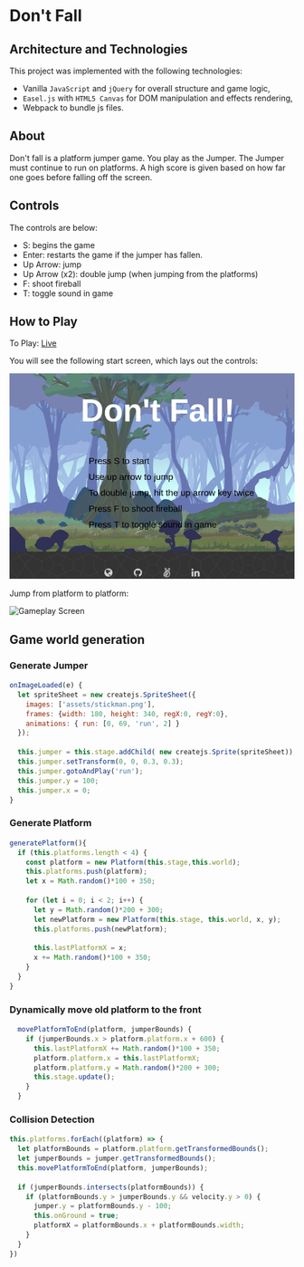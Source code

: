 # Don't Fall

## Architecture and Technologies

This project was implemented with the following technologies:

- Vanilla `JavaScript` and `jQuery` for overall structure and game logic,
- `Easel.js` with `HTML5 Canvas` for DOM manipulation and effects rendering,
- Webpack to bundle js files.

## About
Don't fall is a platform jumper game. You play as the Jumper. The Jumper must continue to run on platforms. A high score is given based on how far one goes before falling off the screen.

## Controls
The controls are below:
* S: begins the game
* Enter: restarts the game if the jumper has fallen.
* Up Arrow: jump
* Up Arrow (x2): double jump (when jumping from the platforms)
* F: shoot fireball
* T: toggle sound in game

## How to Play
To Play:  [Live][game]

You will see the following start screen, which lays out the controls:

![Start Screen](./assets/readme/start.png "Start Screen")

Jump from platform to platform:

![Gameplay Screen](./assets/readme/dontfall.gif "Gameplay Screen")

[game]: http://www.rithyhuot.com/dontfall/
## Game world generation

### Generate Jumper

```javascript
onImageLoaded(e) {
  let spriteSheet = new createjs.SpriteSheet({
    images: ['assets/stickman.png'],
    frames: {width: 180, height: 340, regX:0, regY:0},
    animations: { run: [0, 69, 'run', 2] }
  });

  this.jumper = this.stage.addChild( new createjs.Sprite(spriteSheet));
  this.jumper.setTransform(0, 0, 0.3, 0.3);
  this.jumper.gotoAndPlay('run');
  this.jumper.y = 100;
  this.jumper.x = 0;
}
```

### Generate Platform

```javascript
generatePlatform(){
  if (this.platforms.length < 4) {
    const platform = new Platform(this.stage,this.world);
    this.platforms.push(platform);
    let x = Math.random()*100 + 350;

    for (let i = 0; i < 2; i++) {
      let y = Math.random()*200 + 300;
      let newPlatform = new Platform(this.stage, this.world, x, y);
      this.platforms.push(newPlatform);

      this.lastPlatformX = x;
      x += Math.random()*100 + 350;
    }
  }
}
```

### Dynamically move old platform to the front

```javascript
  movePlatformToEnd(platform, jumperBounds) {
    if (jumperBounds.x > platform.platform.x + 600) {
      this.lastPlatformX += Math.random()*100 + 350;
      platform.platform.x = this.lastPlatformX;
      platform.platform.y = Math.random()*200 + 300;
      this.stage.update();
    }
  }
```

### Collision Detection

```javascript
this.platforms.forEach((platform) => {
  let platformBounds = platform.platform.getTransformedBounds();
  let jumperBounds = jumper.getTransformedBounds();
  this.movePlatformToEnd(platform, jumperBounds);

  if (jumperBounds.intersects(platformBounds)) {
    if (platformBounds.y > jumperBounds.y && velocity.y > 0) {
      jumper.y = platformBounds.y - 100;
      this.onGround = true;
      platformX = platformBounds.x + platformBounds.width;
    }
  }
})
```
